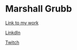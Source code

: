 # Marshall Grubb


[Link to my work](www.github.com/Evernight27)

[LinkdIn](www.linkedin.com/in/marshall-grubb-7a5601242/)

[Twitch](www.twitch.tv/Evernight27)
